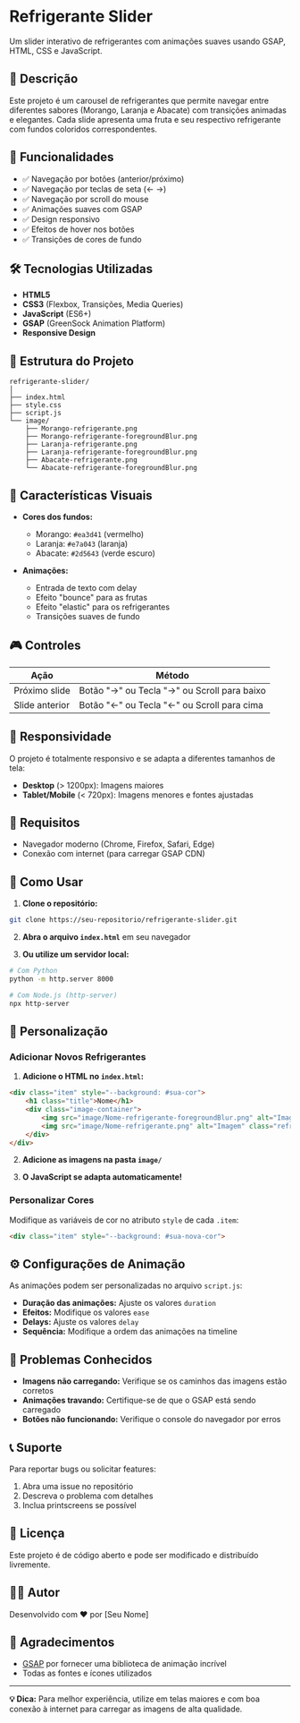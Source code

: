# Refrigerante Slider

Um slider interativo de refrigerantes com animações suaves usando GSAP, HTML, CSS e JavaScript.

## 🎯 Descrição

Este projeto é um carousel de refrigerantes que permite navegar entre diferentes sabores (Morango, Laranja e Abacate) com transições animadas e elegantes. Cada slide apresenta uma fruta e seu respectivo refrigerante com fundos coloridos correspondentes.

## 🚀 Funcionalidades

- ✅ Navegação por botões (anterior/próximo)
- ✅ Navegação por teclas de seta (← →)
- ✅ Navegação por scroll do mouse
- ✅ Animações suaves com GSAP
- ✅ Design responsivo
- ✅ Efeitos de hover nos botões
- ✅ Transições de cores de fundo

## 🛠️ Tecnologias Utilizadas

- **HTML5**
- **CSS3** (Flexbox, Transições, Media Queries)
- **JavaScript** (ES6+)
- **GSAP** (GreenSock Animation Platform)
- **Responsive Design**

## 📁 Estrutura do Projeto

```
refrigerante-slider/
│
├── index.html
├── style.css
├── script.js
└── image/
    ├── Morango-refrigerante.png
    ├── Morango-refrigerante-foregroundBlur.png
    ├── Laranja-refrigerante.png
    ├── Laranja-refrigerante-foregroundBlur.png
    ├── Abacate-refrigerante.png
    └── Abacate-refrigerante-foregroundBlur.png
```

## 🎨 Características Visuais

- **Cores dos fundos:**
  - Morango: `#ea3d41` (vermelho)
  - Laranja: `#e7a043` (laranja)
  - Abacate: `#2d5643` (verde escuro)

- **Animações:**
  - Entrada de texto com delay
  - Efeito "bounce" para as frutas
  - Efeito "elastic" para os refrigerantes
  - Transições suaves de fundo

## 🎮 Controles

| Ação | Método |
|------|--------|
| Próximo slide | Botão "→" ou Tecla "→" ou Scroll para baixo |
| Slide anterior | Botão "←" ou Tecla "←" ou Scroll para cima |

## 📱 Responsividade

O projeto é totalmente responsivo e se adapta a diferentes tamanhos de tela:

- **Desktop** (> 1200px): Imagens maiores
- **Tablet/Mobile** (< 720px): Imagens menores e fontes ajustadas

## 🔧 Requisitos

- Navegador moderno (Chrome, Firefox, Safari, Edge)
- Conexão com internet (para carregar GSAP CDN)

## 🚀 Como Usar

1. **Clone o repositório:**
```bash
git clone https://seu-repositorio/refrigerante-slider.git
```

2. **Abra o arquivo `index.html`** em seu navegador

3. **Ou utilize um servidor local:**
```bash
# Com Python
python -m http.server 8000

# Com Node.js (http-server)
npx http-server
```

## 🎯 Personalização

### Adicionar Novos Refrigerantes

1. **Adicione o HTML no `index.html`:**
```html
<div class="item" style="--background: #sua-cor">
    <h1 class="title">Nome</h1>
    <div class="image-container">
        <img src="image/Nome-refrigerante-foregroundBlur.png" alt="Imagem" class="fruit" />
        <img src="image/Nome-refrigerante.png" alt="Imagem" class="refri" />
    </div>
</div>
```

2. **Adicione as imagens na pasta `image/`**

3. **O JavaScript se adapta automaticamente!**

### Personalizar Cores

Modifique as variáveis de cor no atributo `style` de cada `.item`:
```html
<div class="item" style="--background: #sua-nova-cor">
```

## ⚙️ Configurações de Animação

As animações podem ser personalizadas no arquivo `script.js`:

- **Duração das animações:** Ajuste os valores `duration`
- **Efeitos:** Modifique os valores `ease`
- **Delays:** Ajuste os valores `delay`
- **Sequência:** Modifique a ordem das animações na timeline

## 🐛 Problemas Conhecidos

- **Imagens não carregando:** Verifique se os caminhos das imagens estão corretos
- **Animações travando:** Certifique-se de que o GSAP está sendo carregado
- **Botões não funcionando:** Verifique o console do navegador por erros

## 📞 Suporte

Para reportar bugs ou solicitar features:

1. Abra uma issue no repositório
2. Descreva o problema com detalhes
3. Inclua printscreens se possível

## 📄 Licença

Este projeto é de código aberto e pode ser modificado e distribuído livremente.

## 👨‍💻 Autor

Desenvolvido com ❤️ por [Seu Nome]

## 🙏 Agradecimentos

- [GSAP](https://greensock.com/gsap/) por fornecer uma biblioteca de animação incrível
- Todas as fontes e ícones utilizados

---

**💡 Dica:** Para melhor experiência, utilize em telas maiores e com boa conexão à internet para carregar as imagens de alta qualidade.
